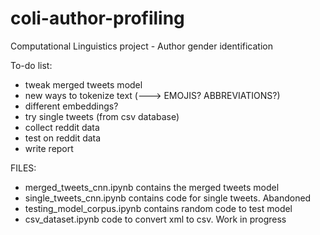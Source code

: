 # coli-author-profiling
Computational Linguistics project - Author gender identification

To-do list:

- tweak merged tweets model
- new ways to tokenize text (---> EMOJIS? ABBREVIATIONS?)
- different embeddings?
- try single tweets (from csv database)
- collect reddit data
- test on reddit data
- write report

FILES:

- merged_tweets_cnn.ipynb contains the merged tweets model
- single_tweets_cnn.ipynb contains code for single tweets. Abandoned
- testing_model_corpus.ipynb contains random code to test model
- csv_dataset.ipynb code to convert xml to csv. Work in progress
